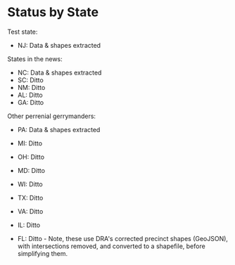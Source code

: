 # Status by State

Test state:

- NJ: Data & shapes extracted

States in the news:

- NC: Data & shapes extracted
- SC: Ditto
- NM: Ditto
- AL: Ditto
- GA: Ditto

Other perrenial gerrymanders:

- PA: Data & shapes extracted
- MI: Ditto
- OH: Ditto
- MD: Ditto
- WI: Ditto
- TX: Ditto
- VA: Ditto
- IL: Ditto

- FL: Ditto - Note, these use DRA's corrected precinct shapes (GeoJSON), with intersections
  removed, and converted to a shapefile, before simplifying them.